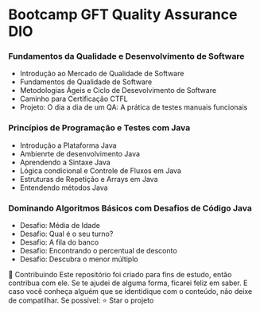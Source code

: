 # Bootcamp GFT Quality Assurance DIO


### Fundamentos da Qualidade e Desenvolvimento de Software
* Introdução ao Mercado de Qualidade de Software
* Fundamentos de Qualidade de Software
* Metodologias Ágeis e Ciclo de Desevolvimento de Software
* Caminho para Certificação CTFL
* Projeto: O dia a dia de um QA: A prática de testes manuais funcionais

### Princípios de Programação e Testes com Java
* Introdução a Plataforma Java
* Ambienrte de desenvolvimento Java
* Aprendendo a Sintaxe Java
* Lógica condicional e Controle de Fluxos em Java
* Estruturas de Repetição e Arrays em Java
* Entendendo métodos Java

### Dominando Algoritmos Básicos com Desafios de Código Java
* Desafio: Média de Idade
* Desafio: Qual é o seu turno?
* Desafio: A fila do banco
* Desafio: Encontrando o percentual de desconto
* Desafio: Descubra o menor múltiplo
 
🤝 Contribuindo Este repositório foi criado para fins de estudo, então contribua com ele. Se te ajudei de alguma forma, ficarei feliz em saber. E caso você conheça alguém que se identidique com o conteúdo, não deixe de compatilhar.  Se possível:  ⭐️ Star o projeto
